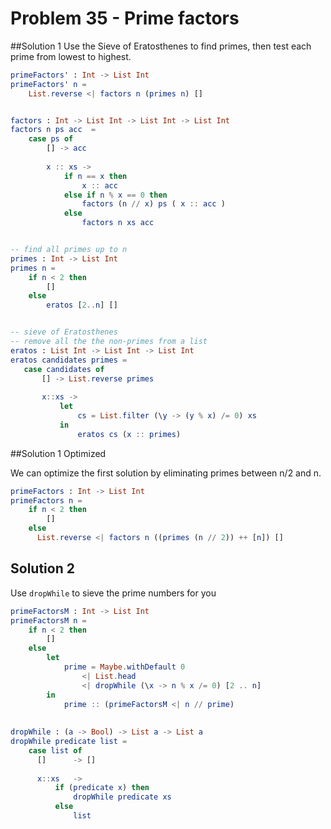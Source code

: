# Problem 35 - Prime factors
##Solution 1
Use the Sieve of Eratosthenes to find primes, then test each prime from lowest to highest. 
```elm
primeFactors' : Int -> List Int
primeFactors' n =
    List.reverse <| factors n (primes n) []


factors : Int -> List Int -> List Int -> List Int
factors n ps acc  =
    case ps of
        [] -> acc
        
        x :: xs ->
            if n == x then
                x :: acc
            else if n % x == 0 then
                factors (n // x) ps ( x :: acc )
            else
                factors n xs acc


-- find all primes up to n
primes : Int -> List Int
primes n = 
    if n < 2 then
        []
    else
        eratos [2..n] []


-- sieve of Eratosthenes
-- remove all the the non-primes from a list
eratos : List Int -> List Int -> List Int
eratos candidates primes =  
   case candidates of
       [] -> List.reverse primes
       
       x::xs ->
           let 
               cs = List.filter (\y -> (y % x) /= 0) xs
           in
               eratos cs (x :: primes)
 ```          
##Solution 1 Optimized

We can optimize the first solution by eliminating primes between n/2 and n. 
```elm
primeFactors : Int -> List Int
primeFactors n =
    if n < 2 then
        []
    else 
      List.reverse <| factors n ((primes (n // 2)) ++ [n]) []
```

## Solution 2
Use ```dropWhile``` to sieve the prime numbers for you  
```elm
primeFactorsM : Int -> List Int
primeFactorsM n =
    if n < 2 then
        []
    else
        let
            prime = Maybe.withDefault 0 
                <| List.head 
                <| dropWhile (\x -> n % x /= 0) [2 .. n]
        in
            prime :: (primeFactorsM <| n // prime)
                
           
dropWhile : (a -> Bool) -> List a -> List a
dropWhile predicate list =
    case list of
      []      -> []
      
      x::xs   -> 
          if (predicate x) then 
              dropWhile predicate xs
          else 
              list
```
              